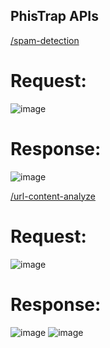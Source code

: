 ## PhisTrap APIs

<u>/spam-detection</u>

# Request:
![image](https://github.com/user-attachments/assets/6fb467dc-13f8-458a-9900-e27410e1eeb8)

# Response:
![image](https://github.com/user-attachments/assets/3fc279c2-6903-4c15-b479-b5e186a01dd1)


<u>/url-content-analyze</u>

# Request:
![image](https://github.com/user-attachments/assets/24f16012-dcd8-48e8-a79f-8ae1ee9cce20)

# Response:
![image](https://github.com/user-attachments/assets/dc2df27e-8d40-4ff9-bfcc-16b08d1b219f)
![image](https://github.com/user-attachments/assets/3194b2db-64b6-4067-8efa-1f7d0227b4f6)
